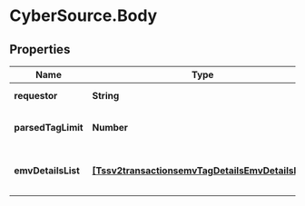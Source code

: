 # CyberSource.Body

## Properties
Name | Type | Description | Notes
------------ | ------------- | ------------- | -------------
**requestor** | **String** | Identifies the service requesting parsing  | 
**parsedTagLimit** | **Number** | Number of tags to parse for each EMV tag string provided.  | [optional] 
**emvDetailsList** | [**[Tssv2transactionsemvTagDetailsEmvDetailsList]**](Tssv2transactionsemvTagDetailsEmvDetailsList.md) | An array of objects, each containing a requestId and the corresponding emvRequestCombinedTags  | 



